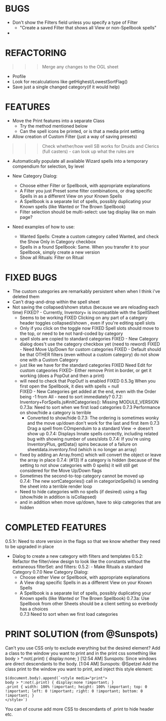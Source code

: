 # BUGS
- Don't show the Filters field unless you specify a type of Filter
    - "Create a saved Filter that shows all View or non-Spellbook spells"
-


# REFACTORING
>>> Merge any changes to the OGL sheet
- Profile
- Look for recalculations like getHighest/LowestSortFlag()
- Save just a single changed category(if it would help)

# FEATURES
- Move the Print features into a separate Class
    - Try the method mentioned below
    - Can the spell icons be printed, or is that a media print setting
- Allow creation of Custom Filter (just a way of saving presets)
>>> Check whether/how well SB works for Druids and Clerics (full casters)
    - can look up what the rules are
- Automatically populate all available Wizard spells into a temporary compendium for selection, by level

- New Category Dialog:
    - Choose either Filter or Spellbook, with appropriate explanations
    - A Filter you just Preset some filter combinations, or drag specific Spells in as a different View on your Known Spells
    - A Spellbook is a separate list of spells, possibly duplicating your Known spells (like Wanted or The Brown Spellbook)
    - Filter selection should be multi-select: use tag display like on main page?
    
- Need examples of how to use:
    - Wanted Spells: Create a custom category called Wanted, and check the Show Only in Category checkbox
    - Spells in a found Spellbook: Same. When you transfer it to your Spellbook, simply create a new version
    - Show all Rituals: Filter on Ritual

# FIXED BUGS
- The custom categories are remarkably persistent when when I think i've deleted them
- Can't drag-and-drop within the spell sheet
- Not saving the collapsed/shown status (because we are reloading each time)
FIXED? - Currently, Inventory+ is incompatible with the SpellSheet
    - Seems to be working
FIXED Clicking on  any part of a category header toggles collapsed/shown , even if you're editing spell slots
    - Only if you click on the toggle now
FIXED Spell slots should move to the top, or need to be not hard-coded by category
    - spell slots are copied to standard categories
FIXED - New Category dialog does't use the category checkbox yet (need to reword)
FIXED - Need Move Up/Down for custom categories
FIXED - Default should be that OTHER filters (even without a custom category) do not show one with a Custom Category
    - just like we have for the standard categories
FIXED Need Edit for custom catgeories
FIXED- Either remove Print in border, or get it working (does a PopOut and then a print)
    - will need to check that PopOut! is enabled
FIXED 0.5.3g When you first open the Spellbook, it dies with spells = null    
FIXED - New Categories get added at the end, even with the Order being -1 from All - need to sort immediately?
0.7.2: Inventory+ForSpells.js#initCategories(): Missing MODULE_VERSION 
0.7.3a: Need to sort when we first load categories 
0.7.3 Performance on show/hide a category is terrible
        - Converted to show/hide
0.7.3: The ordering is sometimes wonky and the move up/down don't work for the last and first item
0.7.3 Drag a spell from COmpenduim to a standard View -> doesn't show up
0.7.4: Displays Innate spells correctly, including related bug with showing number of uses/slots
0.7.4: If you're using InventoryPlus, getData() spins because of a failure on sheetdata.inventory.find (which is no longer an array)
    - fixed by adding an Array.from() which will convert the object or leave the array in place
0.7.4: (#13) If a category is hidden (because of the setting to not show categories with 0 spells) it will still get considered for the Move Up/Down flags
    - Sometimes the second-to-top category cannot be moved up   
0.7.4: The new sortCategories() call in categorizeSpells() is sending the sheet into a terrible render loop
    - Need to hide categories with no spells (if desired) using a flag (show/hide in addition is isCollapsed)
    - and in addition when move up/down, have to skip categories that are hidden     

# COMPLETED FEATURES
0.5.1r:  Need to store version in the flags so that we know whether they need to be upgraded in place    
- Dialog to create a new category with filters and templates
0.5.2: Refactor the filter/view design to look like the constants without the extraneous filterSet: and filters:
0.5.2: - Make Rituals a standard Category
0.7.0 New Category Dialog:
    - Choose either View or Spellbook, with appropriate explanations
    - A View drag specific Spells in as a different View on your Known Spells
    - A Spellbook is a separate list of spells, possibly duplicating your Known spells (like Wanted or The Brown Spellbook)
0.7.3a: Use Spellbook from other Sheets should be a client setting so everbody has a choices   
0.7.3 Need to sort when we first load categories  

# PRINT SOLUTION (from @Sunspots)
Can't you use CSS only to exclude everything but the desired element? Add a class to the window you want to print and in the print css something like
body > *:not(.print) { display:none; } 
[12:54 AM] Sunspots: Since windows are direct descendants to the body.
[1:04 AM] Sunspots: @Spetzel Add the class print to the window you want to print, and inject this style element:

    $(document.body).append(`<style media="print">
    body > *:not(.print) { display:none !important; }
    .print { width: 100% !important; height: 100% !important; top: 0 !important; left: 0 !important; right: 0 !important; bottom: 0 !important; }
    </style>`)

You can of course add more CSS to descendants of .print to hide header etc.
